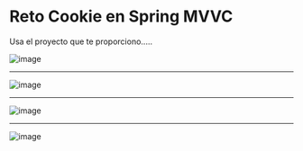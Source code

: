 # Reto Cookie en Spring MVVC

Usa el proyecto que te proporciono.....

![image](https://github.com/user-attachments/assets/84e1c661-d446-469b-a69e-7dc9cc700057)


___

![image](https://github.com/user-attachments/assets/3dc8ba5b-bc15-4ab7-845b-fc7739f7e0e5)

___

![image](https://github.com/user-attachments/assets/195f70ac-5454-4511-a7b1-8b232c0006c8)


___

![image](https://github.com/user-attachments/assets/bd1c9f48-add6-45cd-b515-94e3bfff1aad)



